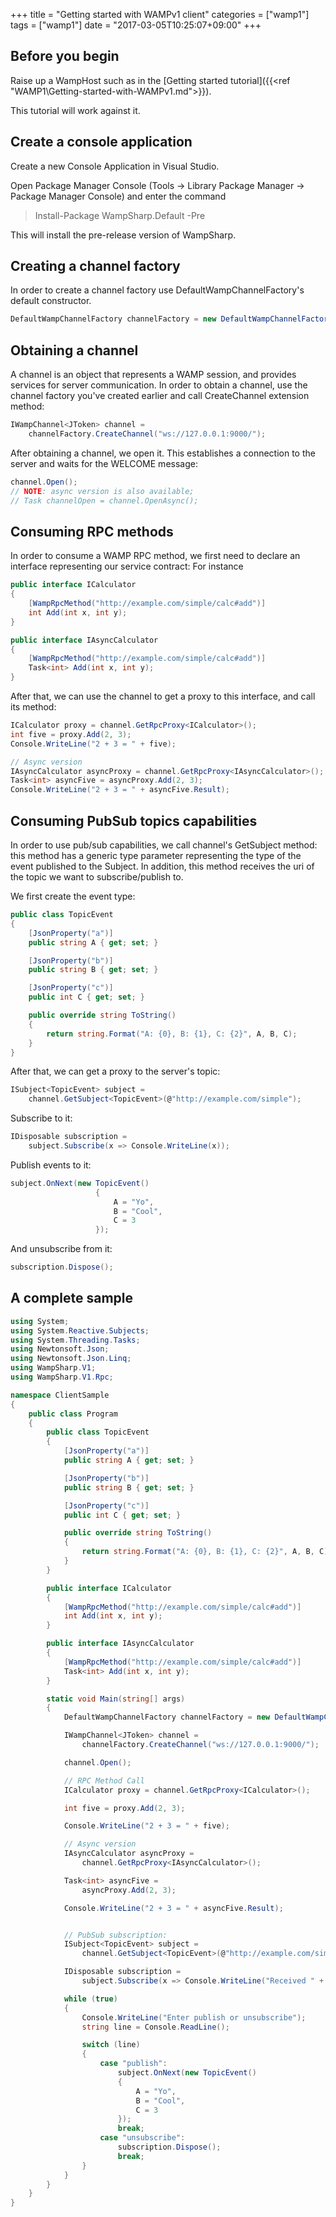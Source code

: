 +++
title = "Getting started with WAMPv1 client"
categories = ["wamp1"]
tags = ["wamp1"]
date = "2017-03-05T10:25:07+09:00"
+++

## Before you begin
Raise up a WampHost such as in the [Getting started tutorial]({{<ref "WAMP1\Getting-started-with-WAMPv1.md">}}).

This tutorial will work against it.

## Create a console application
Create a new Console Application in Visual Studio.

Open Package Manager Console (Tools -> Library Package Manager -> Package Manager Console) and enter the command

> Install-Package WampSharp.Default -Pre

This will install the pre-release version of WampSharp.

## Creating a channel factory

In order to create a channel factory use DefaultWampChannelFactory's default constructor.

```csharp
DefaultWampChannelFactory channelFactory = new DefaultWampChannelFactory();
```

## Obtaining a channel

A channel is an object that represents a WAMP session, and provides services for server communication.
In order to obtain a channel, use the channel factory you've created earlier and call CreateChannel extension method:

```csharp
IWampChannel<JToken> channel =
    channelFactory.CreateChannel("ws://127.0.0.1:9000/");
```

After obtaining a channel, we open it. This establishes a connection to the server and waits for the WELCOME message:

```csharp
channel.Open();
// NOTE: async version is also available;
// Task channelOpen = channel.OpenAsync();
```

## Consuming RPC methods
In order to consume a WAMP RPC method, we first need to declare an interface representing our service contract:
For instance

```csharp
public interface ICalculator
{
    [WampRpcMethod("http://example.com/simple/calc#add")]
    int Add(int x, int y);
}

public interface IAsyncCalculator
{
    [WampRpcMethod("http://example.com/simple/calc#add")]
    Task<int> Add(int x, int y);
}
```

After that, we can use the channel to get a proxy to this interface, and call its method:

```csharp
ICalculator proxy = channel.GetRpcProxy<ICalculator>();
int five = proxy.Add(2, 3);
Console.WriteLine("2 + 3 = " + five);

// Async version
IAsyncCalculator asyncProxy = channel.GetRpcProxy<IAsyncCalculator>();
Task<int> asyncFive = asyncProxy.Add(2, 3);
Console.WriteLine("2 + 3 = " + asyncFive.Result);
```

## Consuming PubSub topics capabilities
In order to use pub/sub capabilities, we call channel's GetSubject method: this method has a generic type parameter representing the type of the event published to the Subject. In addition, this method receives the uri of the topic we want to subscribe/publish to.

We first create the event type:

```csharp
public class TopicEvent
{
    [JsonProperty("a")]
    public string A { get; set; }

    [JsonProperty("b")]
    public string B { get; set; }

    [JsonProperty("c")]
    public int C { get; set; }

    public override string ToString()
    {
        return string.Format("A: {0}, B: {1}, C: {2}", A, B, C);
    }
}
```

After that, we can get a proxy to the server's topic:

```csharp
ISubject<TopicEvent> subject =
    channel.GetSubject<TopicEvent>(@"http://example.com/simple");
```

Subscribe to it:

```csharp
IDisposable subscription =
    subject.Subscribe(x => Console.WriteLine(x));
```

Publish events to it:

```csharp
subject.OnNext(new TopicEvent()
                   {
                       A = "Yo",
                       B = "Cool",
                       C = 3
                   });
```

And unsubscribe from it:

```csharp
subscription.Dispose();
```

## A complete sample

```csharp
using System;
using System.Reactive.Subjects;
using System.Threading.Tasks;
using Newtonsoft.Json;
using Newtonsoft.Json.Linq;
using WampSharp.V1;
using WampSharp.V1.Rpc;

namespace ClientSample
{
    public class Program
    {
        public class TopicEvent
        {
            [JsonProperty("a")]
            public string A { get; set; }

            [JsonProperty("b")]
            public string B { get; set; }

            [JsonProperty("c")]
            public int C { get; set; }

            public override string ToString()
            {
                return string.Format("A: {0}, B: {1}, C: {2}", A, B, C);
            }
        }

        public interface ICalculator
        {
            [WampRpcMethod("http://example.com/simple/calc#add")]
            int Add(int x, int y);
        }

        public interface IAsyncCalculator
        {
            [WampRpcMethod("http://example.com/simple/calc#add")]
            Task<int> Add(int x, int y);
        }

        static void Main(string[] args)
        {
            DefaultWampChannelFactory channelFactory = new DefaultWampChannelFactory();

            IWampChannel<JToken> channel =
                channelFactory.CreateChannel("ws://127.0.0.1:9000/");

            channel.Open();

            // RPC Method Call
            ICalculator proxy = channel.GetRpcProxy<ICalculator>();

            int five = proxy.Add(2, 3);

            Console.WriteLine("2 + 3 = " + five);

            // Async version
            IAsyncCalculator asyncProxy =
                channel.GetRpcProxy<IAsyncCalculator>();

            Task<int> asyncFive =
                asyncProxy.Add(2, 3);

            Console.WriteLine("2 + 3 = " + asyncFive.Result);


            // PubSub subscription:
            ISubject<TopicEvent> subject =
                channel.GetSubject<TopicEvent>(@"http://example.com/simple");

            IDisposable subscription =
                subject.Subscribe(x => Console.WriteLine("Received " + x));

            while (true)
            {
                Console.WriteLine("Enter publish or unsubscribe");
                string line = Console.ReadLine();

                switch (line)
                {
                    case "publish":
                        subject.OnNext(new TopicEvent()
                        {
                            A = "Yo",
                            B = "Cool",
                            C = 3
                        });
                        break;
                    case "unsubscribe":
                        subscription.Dispose();
                        break;
                }
            }
        }
    }
}
```
